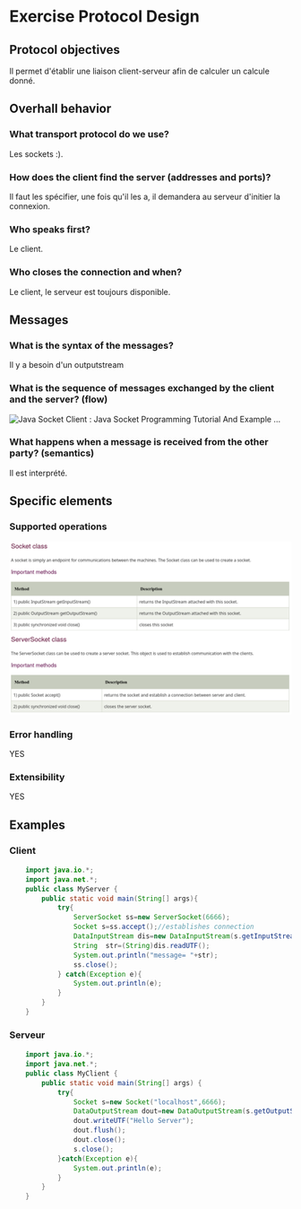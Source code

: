 # Exercise Protocol Design

## Protocol objectives

Il permet d'établir une liaison client-serveur afin de calculer un calcule donné.

## Overhall behavior

### What transport protocol do we use?

Les sockets :).

### How does the client find the server (addresses and ports)?

Il faut les spécifier, une fois qu'il les a, il demandera au serveur d'initier la connexion.

### Who speaks first?

Le client.

### Who closes the connection and when?

Le client, le serveur est toujours disponible.

## Messages

### What is the syntax of the messages?

Il y a besoin d'un outputstream

### What is the sequence of messages exchanged by the client and the server? (flow)

![Java Socket Client : Java Socket Programming Tutorial And Example ...](./media/u=https%3A%2F%2Fprogrammersought.com%2Fimages%2F329%2Fafe1676702cfb57cada98d3e9c87eaf9.jpeg)

### What happens when a message is received from the other party? (semantics)

Il est interprété.

## Specific elements

### Supported operations

![image-20221017160922738](./media/image-20221017160922738.png)

### Error handling

YES

### Extensibility

YES

## Examples

### Client

```java
    import java.io.*;  
    import java.net.*;  
    public class MyServer {  
        public static void main(String[] args){  
            try{  
                ServerSocket ss=new ServerSocket(6666);  
                Socket s=ss.accept();//establishes connection   
                DataInputStream dis=new DataInputStream(s.getInputStream());  
                String  str=(String)dis.readUTF();  
                System.out.println("message= "+str);  
                ss.close();  
            } catch(Exception e){
            	System.out.println(e);
            }  
        }  
    }  
```

### Serveur

```java
    import java.io.*;  
    import java.net.*;  
    public class MyClient {  
        public static void main(String[] args) {  
            try{      
                Socket s=new Socket("localhost",6666);  
                DataOutputStream dout=new DataOutputStream(s.getOutputStream());  
                dout.writeUTF("Hello Server");  
                dout.flush();  
                dout.close();  
                s.close();  
            }catch(Exception e){
                System.out.println(e);
            }  
        }  
    }  
```